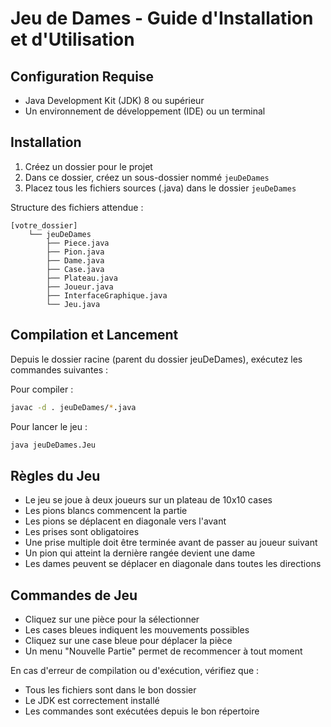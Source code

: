 # Jeu de Dames - Guide d'Installation et d'Utilisation

## Configuration Requise
- Java Development Kit (JDK) 8 ou supérieur
- Un environnement de développement (IDE) ou un terminal

## Installation

1. Créez un dossier pour le projet
2. Dans ce dossier, créez un sous-dossier nommé `jeuDeDames`
3. Placez tous les fichiers sources (.java) dans le dossier `jeuDeDames`

Structure des fichiers attendue :
```
[votre_dossier]
    └── jeuDeDames
        ├── Piece.java
        ├── Pion.java
        ├── Dame.java
        ├── Case.java
        ├── Plateau.java
        ├── Joueur.java
        ├── InterfaceGraphique.java
        └── Jeu.java
```

## Compilation et Lancement

Depuis le dossier racine (parent du dossier jeuDeDames), exécutez les commandes suivantes :

Pour compiler :
```bash
javac -d . jeuDeDames/*.java
```

Pour lancer le jeu :
```bash
java jeuDeDames.Jeu
```

## Règles du Jeu

- Le jeu se joue à deux joueurs sur un plateau de 10x10 cases
- Les pions blancs commencent la partie
- Les pions se déplacent en diagonale vers l'avant
- Les prises sont obligatoires
- Une prise multiple doit être terminée avant de passer au joueur suivant
- Un pion qui atteint la dernière rangée devient une dame
- Les dames peuvent se déplacer en diagonale dans toutes les directions

## Commandes de Jeu

- Cliquez sur une pièce pour la sélectionner
- Les cases bleues indiquent les mouvements possibles
- Cliquez sur une case bleue pour déplacer la pièce
- Un menu "Nouvelle Partie" permet de recommencer à tout moment

En cas d'erreur de compilation ou d'exécution, vérifiez que :
- Tous les fichiers sont dans le bon dossier
- Le JDK est correctement installé
- Les commandes sont exécutées depuis le bon répertoire
